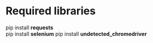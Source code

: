 # Required libraries

pip install **requests**<br />
pip install **selenium**
pip install **undetected_chromedriver**

